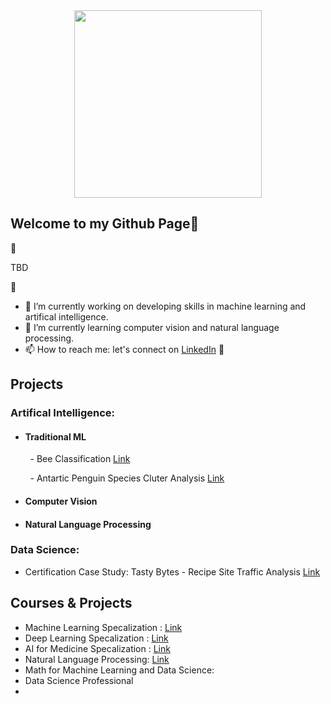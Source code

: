 <div id="header" align="center">
  <img src="https://i.giphy.com/media/v1.Y2lkPTc5MGI3NjExNHJ3YTMwM2RyNGhiNnU0ZmZmOGtsMDZ2b3l0MHdieHBxZGFiZzF4MSZlcD12MV9pbnRlcm5hbF9naWZfYnlfaWQmY3Q9cw/vTNWp0OA3qg9dBzhog/giphy.gif" width="300"/>
</div>

## Welcome to my Github Page👋

<!--
**mei-pan/mei-pan** is a ✨ _special_ ✨ repository because its `README.md` (this file) appears on your GitHub profile. -->

🚧 

TBD

<!-- My education background is in life science mainly focused on cellular and molecular biology. In my previous positions, I worked on many projects invovled in developing disease model using human stem cell. It is in my last position, where I get chance to work in the industry and collaborate with data scientists and machine learning engineers. That's where I understood the impact of AI on drug discovery. with that curiosity, I took some time off focus on developing those skills in AI hoping working on projects that combine my background and my newly acquried skills in drug discovery. -->




🚧
- 🔭 I’m currently working on developing skills in machine learning and artifical intelligence. 
- 🌱 I’m currently learning computer vision and natural language processing. 
- 📫 How to reach me: let's connect on [LinkedIn](https://www.linkedin.com/in/meiliang-pan)
🚧
  
## Projects
### Artifical Intelligence:
- #### Traditional ML
&nbsp; &nbsp; &nbsp; &nbsp; - Bee Classification  [Link](https://github.com/mei-pan/Bee-Classification/tree/main)

&nbsp; &nbsp; &nbsp; &nbsp; - Antartic Penguin Species Cluter Analysis [Link](https://github.com/mei-pan/Antarctic-Penguin-Species-Cluster-Analysis)
- #### Computer Vision 
- #### Natural Language Processing 

### Data Science:
- Certification Case Study: Tasty Bytes - Recipe Site Traffic Analysis [Link](https://github.com/mei-pan/Tastey_Bytes_in-process/tree/main)
  
## Courses & Projects 
- Machine Learning Specalization : [Link](https://github.com/mei-pan/Machine_Learning_Specialization)
- Deep Learning Specalization : [Link](https://github.com/mei-pan/Deep_Learning_Specialization)
- AI for Medicine Specalization : [Link](https://github.com/mei-pan/AI_for_Medicine_Specalization)
- Natural Language Processing: [Link](https://github.com/mei-pan/Natural_Language_Processing_Specialization)
- Math for Machine Learning and Data Science:
- Data Science Professional
- 
  
